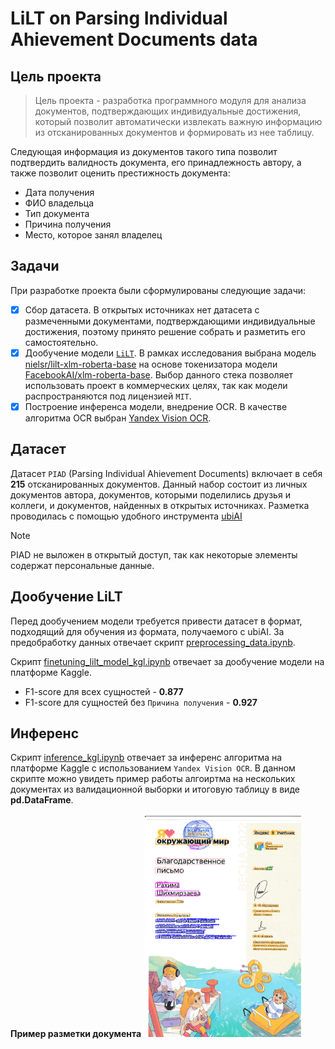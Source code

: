 # LiLT on Parsing Individual Ahievement Documents data

## Цель проекта
> Цель проекта - разработка программного модуля для анализа документов, подтверждающих индивидуальные достижения, который позволит автоматически извлекать важную информацию из отсканированных документов и формировать из нее таблицу.

Следующая информация из документов такого типа позволит подтвердить валидность документа, его принадлежность автору, а также позволит оценить престижность документа:
* Дата получения
* ФИО владельца
* Тип документа
* Причина получения
* Место, которое занял владелец

## Задачи
При разработке проекта были сформулированы следующие задачи:
- [x] Сбор датасета. В открытых источниках нет датасета с размеченными документами, подтверждающими индивидуальные достижения, поэтому принято решение собрать и разметить его самостоятельно. 
- [X] Дообучение модели [`LiLT`](https://huggingface.co/docs/transformers/model_doc/lilt). В рамках исследования выбрана модель [nielsr/lilt-xlm-roberta-base](https://huggingface.co/nielsr/lilt-xlm-roberta-base) на основе токенизатора модели [FacebookAI/xlm-roberta-base](https://huggingface.co/FacebookAI/xlm-roberta-base).
Выбор данного стека позволяет использовать проект в коммерческих целях, так как модели распространяются под лицензией `MIT`.
- [x] Построение инференса модели, внедрение OCR. В качестве алгоритма OCR выбран [Yandex Vision OCR](https://yandex.cloud/ru/services/vision).

## Датасет
Датасет `PIAD` (Parsing Individual Ahievement Documents) включает в себя **215** отсканированных документов. Данный набор состоит из личных документов автора, документов, которыми поделились друзья и коллеги, и документов, найденных в открытых источниках. 
Разметка проводилась с помощью удобного инструмента [ubiAI](https://ubiai.tools/)
> [!NOTE]
> PIAD не выложен в открытый доступ, так как некоторые элементы содержат персональные данные.

## Дообучение LiLT
Перед дообучением модели требуется привести датасет в формат, подходящий для обучения из формата, получаемого с ubiAI. За предобработку данных отвечает скрипт [preprocessing_data.ipynb](https://github.com/koshkidadanet/lilt-finetuning-piad-ya-ocr/blob/main/preprocessing_data.ipynb).

Скрипт [finetuning_lilt_model_kgl.ipynb](https://github.com/koshkidadanet/lilt-finetuning-piad-ya-ocr/blob/main/finetuning_lilt_model_kgl.ipynb) отвечает за дообучение модели на платформе Kaggle.  
* F1-score для всех сущностей - **0.877**  
* F1-score для сущностей без `Причина получения` - **0.927**

## Инференс 
Скрипт [inference_kgl.ipynb](https://github.com/koshkidadanet/lilt-finetuning-piad-ya-ocr/blob/main/inference_kgl.ipynb) отвечает за инференс алгоритма на платформе Kaggle с использованием `Yandex Vision OCR`. В данном скрипте можно увидеть пример работы алгоиртма на нескольких документах из валидационной выборки и итоговую таблицу в виде **pd.DataFrame**. 

**Пример разметки документа**
<img src='images/example.png' width='50%' height='50%'>